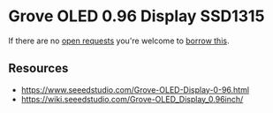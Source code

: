 # Grove OLED 0.96 Display SSD1315
If there are no [open requests](../../../../issues?q=is%3Aissue+is%3Aopen+%22Grove+OLED+0.96+Display+SSD1315%22+in%3Atitle) you're welcome to [borrow this](../../../../issues/new?title=Borrow+request+for+Grove+OLED+0.96+Display+SSD1315&body=1+piece+of+%5Bthis%5D%28..%2Fblob%2Fmain%2F.%2FHardware%2FDisplays%2FGrove_OLED_0.96_Display_SSD1315.md%29+for+~2+weeks.).

## Resources
- https://www.seeedstudio.com/Grove-OLED-Display-0-96.html
- https://wiki.seeedstudio.com/Grove-OLED_Display_0.96inch/
